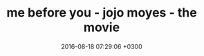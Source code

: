 ---
layout: post
title: "me before you - jojo moyes - the movie"
date: "2016-08-18 07:29:06 +0300"
---